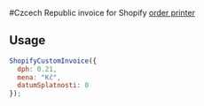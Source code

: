 #Czcech Republic invoice for Shopify [order printer](https://apps.shopify.com/order-printer)

## Usage
```js
ShopifyCustomInvoice({
  dph: 0.21,
  mena: "Kč",
  datumSplatnosti: 0
});
```
